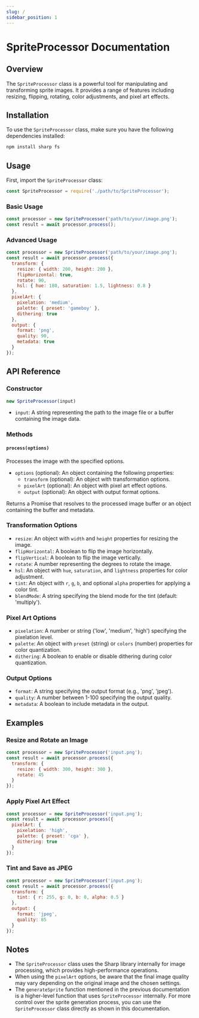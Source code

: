 ```yaml
---
slug: /
sidebar_position: 1
---
```

# SpriteProcessor Documentation

## Overview

The `SpriteProcessor` class is a powerful tool for manipulating and transforming sprite images. It provides a range of features including resizing, flipping, rotating, color adjustments, and pixel art effects.

## Installation

To use the `SpriteProcessor` class, make sure you have the following dependencies installed:

```bash
npm install sharp fs
```

## Usage

First, import the `SpriteProcessor` class:

```javascript
const SpriteProcessor = require('./path/to/SpriteProcessor');
```

### Basic Usage

```javascript
const processor = new SpriteProcessor('path/to/your/image.png');
const result = await processor.process();
```

### Advanced Usage

```javascript
const processor = new SpriteProcessor('path/to/your/image.png');
const result = await processor.process({
  transform: {
    resize: { width: 200, height: 200 },
    flipHorizontal: true,
    rotate: 90,
    hsl: { hue: 180, saturation: 1.5, lightness: 0.8 }
  },
  pixelArt: {
    pixelation: 'medium',
    palette: { preset: 'gameboy' },
    dithering: true
  },
  output: {
    format: 'png',
    quality: 90,
    metadata: true
  }
});
```

## API Reference

### Constructor

```javascript
new SpriteProcessor(input)
```

- `input`: A string representing the path to the image file or a buffer containing the image data.

### Methods

#### `process(options)`

Processes the image with the specified options.

- `options` (optional): An object containing the following properties:
  - `transform` (optional): An object with transformation options.
  - `pixelArt` (optional): An object with pixel art effect options.
  - `output` (optional): An object with output format options.

Returns a Promise that resolves to the processed image buffer or an object containing the buffer and metadata.

### Transformation Options

- `resize`: An object with `width` and `height` properties for resizing the image.
- `flipHorizontal`: A boolean to flip the image horizontally.
- `flipVertical`: A boolean to flip the image vertically.
- `rotate`: A number representing the degrees to rotate the image.
- `hsl`: An object with `hue`, `saturation`, and `lightness` properties for color adjustment.
- `tint`: An object with `r`, `g`, `b`, and optional `alpha` properties for applying a color tint.
- `blendMode`: A string specifying the blend mode for the tint (default: 'multiply').

### Pixel Art Options

- `pixelation`: A number or string ('low', 'medium', 'high') specifying the pixelation level.
- `palette`: An object with `preset` (string) or `colors` (number) properties for color quantization.
- `dithering`: A boolean to enable or disable dithering during color quantization.

### Output Options

- `format`: A string specifying the output format (e.g., 'png', 'jpeg').
- `quality`: A number between 1-100 specifying the output quality.
- `metadata`: A boolean to include metadata in the output.

## Examples

### Resize and Rotate an Image

```javascript
const processor = new SpriteProcessor('input.png');
const result = await processor.process({
  transform: {
    resize: { width: 300, height: 300 },
    rotate: 45
  }
});
```

### Apply Pixel Art Effect

```javascript
const processor = new SpriteProcessor('input.png');
const result = await processor.process({
  pixelArt: {
    pixelation: 'high',
    palette: { preset: 'cga' },
    dithering: true
  }
});
```

### Tint and Save as JPEG

```javascript
const processor = new SpriteProcessor('input.png');
const result = await processor.process({
  transform: {
    tint: { r: 255, g: 0, b: 0, alpha: 0.5 }
  },
  output: {
    format: 'jpeg',
    quality: 85
  }
});
```

## Notes

- The `SpriteProcessor` class uses the Sharp library internally for image processing, which provides high-performance operations.
- When using the `pixelArt` options, be aware that the final image quality may vary depending on the original image and the chosen settings.
- The `generateSprite` function mentioned in the previous documentation is a higher-level function that uses `SpriteProcessor` internally. For more control over the sprite generation process, you can use the `SpriteProcessor` class directly as shown in this documentation.
